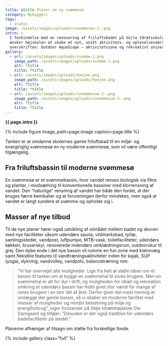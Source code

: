 ```yaml
---
title: &title Planer om ny svømmesø
category: Nybyggeri
tags:
  - status
image: /assets/images/uploads/svoemmesoe-2-.png
intro: >
  I forbindelse med en renovering af friluftsbadet på Vejle Idrætsskoler
  ønsker højskolen at skabe et nyt, unikt aktivitets- og oplevelsesområde under
  overskriften: Outdoor AquaScape – aktivitetszone og rekreativt univers.
gallery:
  - url: /assets/images/uploads/svomme-1.png
    image_path: /assets/images/uploads/svomme-1.png
    alt: *title
    title: *title
  - url: /assets/images/uploads/hoejen.png
    image_path: /assets/images/uploads/hoejen.png
    alt: *title
    title: *title
  - url: /assets/images/uploads/svoemmesoe-2-.png
    image_path: /assets/images/uploads/svoemmesoe-2-.png
    alt: *title
    title: *title
---
```


**{{ page.intro }}**

{% include figure image_path=page.image caption=page.title %}

Tanken er at omdanne skolernes gamle friluftsbad til en miljø- og energirigtig svømmesø en ny moderne svømmesø, som vil være offentligt tilgængelig.

## Fra friluftsbassin til moderne svømmesø

En svømmesø er et svømmebassin, hvor vandet renses biologisk via filtre og planter, i modsætning til konventionelle bassiner med klorrensn­ing af vandet. Den “naturlige” rensning af vandet har både den fordel, at der bruges færre kemikalier og at forureningen derfor mindskes, men også at vandet er langt sundere at svømme og opholde sig i.

## Masser af nye tilbud

Til de nye planer hører også udvikling af området mellem badet og skoven med nye faciliteter såsom udendørs sauna, vildmarksbad, ly/læ, samlingssteder, vandpost, luftpumpe, MTB-vask, toiletfaciliteter, udendørs køkken, bruserskyl, renoverede indendørs omklædningsrum, outdoorskur til grej. Den dybe ende i det nye bassin vil rumme en fun zone med klatrevæg samt fleksible features til vandtræningsaktiviteter inden for kajak, SUP (yoga), dykning, vandvolley, vandpolo, balancetræning mm.

> ”Vi har overvejet alle muligheder. Lige fra helt at sløjfe ideen om et bassin til tanker om at bygge en svømmehal til vores brugere. Men en svømmehal er alt for dyr i drift, og muligheden for idræt og rekreation omkring et udendørs bassin har hidtil givet stor værdi for mange af vores brugere i en stor del af året. Derfor giver det mest mening at omlægge det gamle bassin, så vi skaber en moderne facilitet med masser af muligheder og mindst belastning på miljø og energiforbrug”, siger forstander på Vejle Idrætshøjskole Ole Damgaard og tilføjer: ”Desuden er der også tradition for udendørs badefaciliteter på stedet.”

Planerne afhænger af tilsagn om støtte fra forskellige fonde.

{% include gallery class="full" %}
